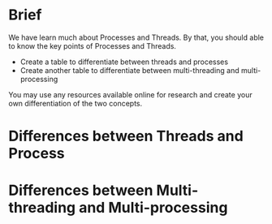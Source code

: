 
# Brief
We have learn much about Processes and Threads. By that, you should able to know the key points of Processes and Threads.

- Create a table to differentiate between threads and processes
- Create another table to differentiate between multi-threading and multi-processing

You may use any resources available online for research and create your own differentiation of the two concepts.

# Differences between Threads and Process

# Differences between Multi-threading and Multi-processing
